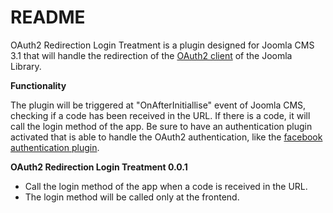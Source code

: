 README
======

OAuth2 Redirection Login Treatment is a plugin designed for Joomla CMS 3.1 that will handle the redirection of the [OAuth2
client](https://github.com/joomla/joomla-cms/tree/master/libraries/joomla/oauth2) of the Joomla Library.

**Functionality**

The plugin will be triggered at "OnAfterInitiallise" event of Joomla CMS, checking if a code has been received in the URL.
If there is a code, it will call the login method of the app. Be sure to have an authentication plugin activated 
that is able to handle the OAuth2 authentication, like the [facebook authentication plugin](https://github.com/rubrodapa/pl_facebookauthentication).

**OAuth2 Redirection Login Treatment 0.0.1**

- Call the login method of the app when a code is received in the URL.
- The login method will be called only at the frontend.
